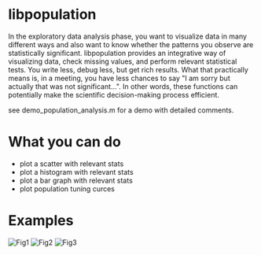 # libpopulation

In the exploratory data analysis phase, you want to visualize data in many different ways and also want to know whether the patterns you observe are statistically significant. libpopulation provides an integrative way of visualizing data, check missing values, and perform relevant statistical tests. You write less, debug less, but get rich results. 
What that practically means is, in a meeting, you have less chances to say "I am sorry but actually that was not significant...". In other words, these functions can potentially make the scientific decision-making process efficient.

see demo_population_analysis.m for a demo with detailed comments.

# What you can do

- plot a scatter with relevant stats
- plot a histogram with relevant stats
- plot a bar graph with relevant stats
- plot population tuning curces

# Examples

![Fig1](https://github.com/hkim09/libkm/blob/master/libpopulation/demo_Fig1.png)
![Fig2](https://github.com/hkim09/libkm/blob/master/libpopulation/demo_Fig2.png)
![Fig3](https://github.com/hkim09/libkm/blob/master/libpopulation/demo_Fig3.png)
